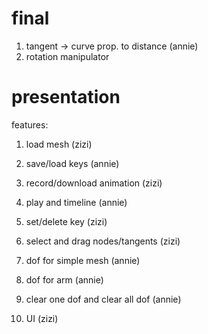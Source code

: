 # final
1. tangent -> curve prop. to distance (annie)
2. rotation manipulator 



# presentation
features:

1. load mesh (zizi)
2. save/load keys (annie)
3. record/download animation (zizi)
4. play and timeline (annie)

5. set/delete key (zizi)
6. select and drag nodes/tangents (zizi)

7. dof for simple mesh (annie)
8. dof for arm (annie)

9. clear one dof and clear all dof (annie)
10. UI (zizi)

